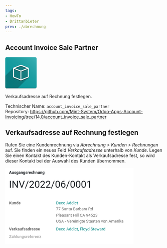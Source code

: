 ```yaml
---
tags:
- HowTo
- Drittanbieter
prev: ./abrechnung
---
```

## Account Invoice Sale Partner

![icon_oms_box](assets/icon_oms_box.png)

Verkaufsadresse auf Rechnung festlegen.

Technischer Name: `account_invoice_sale_partner`\
Repository: <https://github.com/Mint-System/Odoo-Apps-Account-Invoicing/tree/14.0/account_invoice_sale_partner>

## Verkaufsadresse auf Rechnung festlegen

Rufen Sie eine Kundenrechnung via *Abrechnung > Kunden > Rechnungen* auf. Sie finden ein neues Feld *Verkaufsadresse* unterhalb von *Kunde*. Legen Sie einen Kontakt des Kunden-Kontakt als  Verkaufsadresse fest, so wird dieser Kontakt bei der Auswahl des Kunden übernommen. 

![](assets/Account%20Invoice%20Sale%20Partner.png)